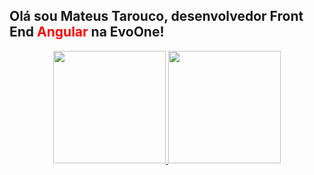 ## Olá sou Mateus Tarouco, desenvolvedor Front End <span style="color:red">Angular</span> na EvoOne!
<div align="center">
  <a href="https://github.com/mateustarouco">
  <img height="180em" src="https://github-readme-stats.vercel.app/api?username=mateustarouco&show_icons=true&theme=dracula&include_all_commits=true&count_private=true"/>
  <img height="180em" src="https://github-readme-stats.vercel.app/api/top-langs/?username=mateustarouco&layout=compact&langs_count=7&theme=dracula"/>
</div>
